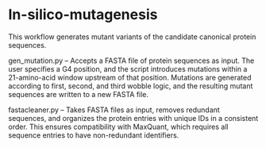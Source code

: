 # In-silico-mutagenesis
This workflow generates mutant variants of the candidate canonical protein sequences.

gen_mutation.py – Accepts a FASTA file of protein sequences as input. The user specifies a G4 position, and the script introduces mutations within a 21-amino-acid window upstream of that position. Mutations are generated according to first, second, and third wobble logic, and the resulting mutant sequences are written to a new FASTA file.

fastacleaner.py – Takes FASTA files as input, removes redundant sequences, and organizes the protein entries with unique IDs in a consistent order. This ensures compatibility with MaxQuant, which requires all sequence entries to have non-redundant identifiers.
